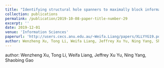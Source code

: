 ```yaml
---
title: "Identifying structural hole spanners to maximally block information propagation"[Paper](http://users.cecs.anu.edu.au/~Weifa.Liang/papers/XLLYYG19.pdf)
collection: publications
permalink: /publication/2019-10-08-paper-title-number-29
excerpt: ''
date: 2019-12-01
venue: 'Information Sciences'
paperurl: 'http://users.cecs.anu.edu.au/~Weifa.Liang/papers/XLLYYG19.pdf'
author: Wenzheng Xu, Tong Li, Weifa Liang, Jeffrey Xu Yu, Ning Yang, Shaobing Gao
---
```


author: Wenzheng Xu, Tong Li, Weifa Liang, Jeffrey Xu Yu, Ning Yang, Shaobing Gao




